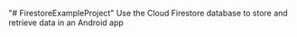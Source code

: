 "# FirestoreExampleProject" 
Use the Cloud Firestore database to store and retrieve data in an Android app
